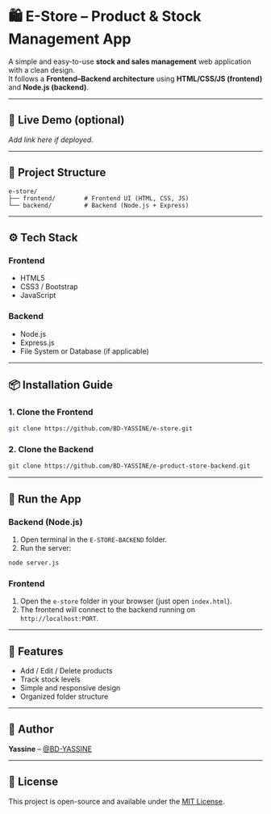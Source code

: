 
# 🛍️ E-Store – Product & Stock Management App

A simple and easy-to-use **stock and sales management** web application with a clean design.  
It follows a **Frontend–Backend architecture** using **HTML/CSS/JS (frontend)** and **Node.js (backend)**.

---

## 🚀 Live Demo (optional)
_Add link here if deployed._

---

## 📁 Project Structure

```
e-store/
├── frontend/        # Frontend UI (HTML, CSS, JS)
└── backend/         # Backend (Node.js + Express)
```

---

## ⚙️ Tech Stack

### Frontend
- HTML5
- CSS3 / Bootstrap 
- JavaScript

### Backend
- Node.js
- Express.js
- File System or Database (if applicable)

---

## 📦 Installation Guide

### 1. Clone the Frontend
```bash
git clone https://github.com/BD-YASSINE/e-store.git
```

### 2. Clone the Backend
```bash
git clone https://github.com/BD-YASSINE/e-product-store-backend.git
```

---

## 🧪 Run the App

### Backend (Node.js)
1. Open terminal in the `E-STORE-BACKEND` folder.
2. Run the server:
```bash
node server.js
```

### Frontend
1. Open the `e-store` folder in your browser (just open `index.html`).
2. The frontend will connect to the backend running on `http://localhost:PORT`.

---

## 📌 Features

- Add / Edit / Delete products
- Track stock levels
- Simple and responsive design
- Organized folder structure

---

## 👤 Author

**Yassine** – [@BD-YASSINE](https://github.com/BD-YASSINE)

---

## 📄 License

This project is open-source and available under the [MIT License](LICENSE).
